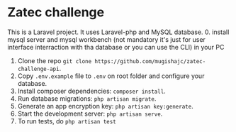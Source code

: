 # Zatec challenge

This is a Laravel project. It uses Laravel-php and MySQL database.
0. install mysql server and mysql workbench (not mandatory it's just for user interface interraction with tha database or you can use the CLI) in your PC
1. Clone the repo `git clone https://github.com/mugishajc/zatec-challenge-api`.
2. Copy `.env.example` file to `.env` on root folder and configure your database.
3. Install composer dependencies: `composer install`.
4. Run database migrations: `php artisan migrate`.
5. Generate an app encryption key: `php artisan key:generate`.
6. Start the development server: `php artisan serve`.
7. To run tests, do `php artisan test`
